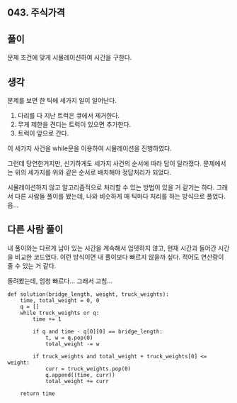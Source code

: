 ## 043. 주식가격

## 풀이

문제 조건에 맞게 시뮬레이션하여 시간을 구한다.

## 생각

문제를 보면 한 틱에 세가지 일이 일어난다.

1. 다리를 다 지난 트럭은 큐에서 제거한다.
2. 무게 제한을 견디는 트럭이 있으면 추가한다.
3. 트럭이 앞으로 간다.

이 세가지 사건을 while문을 이용하여 시뮬레이션을 진행하였다.

그런데 당연한거지만, 신기하게도 세가지 사건의 순서에 따라 답이 달라졌다.
문제에서는 위의 세가지를 위와 같은 순서로 배치해야 정답처리가 되었다.

시뮬레이션하지 않고 알고리즘적으로 처리할 수 있는 방법이 있을 거 같기는 하다.
그래서 다른 사람들 풀이를 봤는데, 나와 비슷하게 매 틱마다 처리를 하는 방식으로 풀었다.
음...

## 다른 사람 풀이

내 풀이와는 다르게 남아 있는 시간을 계속해서 업뎃하지 않고, 현재 시간과 들어간 시간을 비교한 코드였다.
이런 방식이면 내 풀이보다 빠르지 않을까 싶다.
적어도 연산량이 줄 수 있는 거 같다.

돌려봤는데, 엄청 빠르다... 그래서 고침...

```
def solution(bridge_length, weight, truck_weights):
    time, total_weight = 0, 0
    q = []
    while truck_weights or q:
        time += 1

        if q and time - q[0][0] == bridge_length:
            t, w = q.pop(0)
            total_weight -= w

        if truck_weights and total_weight + truck_weights[0] <= weight:
            curr = truck_weights.pop(0)
            q.append((time, curr))
            total_weight += curr 

    return time
```
